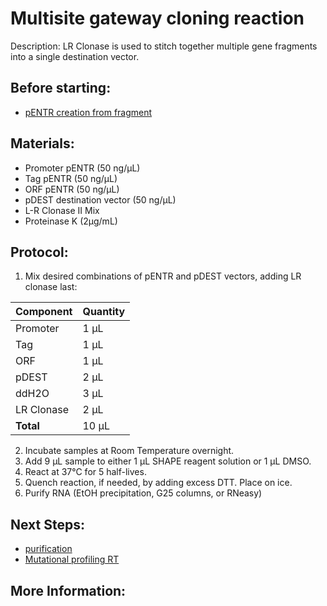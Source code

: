 Multisite gateway cloning reaction
================================================================================
Description: LR Clonase is used to stitch together multiple gene fragments into a single destination vector.

Before starting:
--------------------------------------------------------------------------------
* [pENTR creation from fragment](./pDONR-BP-reaction.md)

Materials:
--------------------------------------------------------------------------------
* Promoter pENTR (50 ng/µL)
* Tag pENTR (50 ng/µL)
* ORF pENTR (50 ng/µL)
* pDEST destination vector (50 ng/µL)
* L-R Clonase II Mix
* Proteinase K (2µg/mL)

Protocol:
--------------------------------------------------------------------------------
1. Mix desired combinations of pENTR and pDEST vectors, adding LR clonase last:

| Component | Quantity | 
| :----------- | :------------ |
| Promoter | 1 µL |
| Tag | 1 µL |
| ORF | 1 µL |
| pDEST | 2 µL |
| ddH2O | 3 µL |
| LR Clonase | 2 µL |
| **Total** | 10 µL |
              
2. Incubate samples at Room Temperature overnight.
4. Add 9 µL sample to either 1 µL SHAPE reagent solution or 1 µL DMSO.
5. React at 37°C for 5 half-lives.
6. Quench reaction, if needed, by adding excess DTT. Place on ice.
7. Purify RNA (EtOH precipitation, G25 columns, or RNeasy)

Next Steps:
--------------------------------------------------------------------------------
* [purification](../purification/)
* [Mutational profiling RT](../enzyme-reactions/map-rt-dms.md)

More Information:
--------------------------------------------------------------------------------
